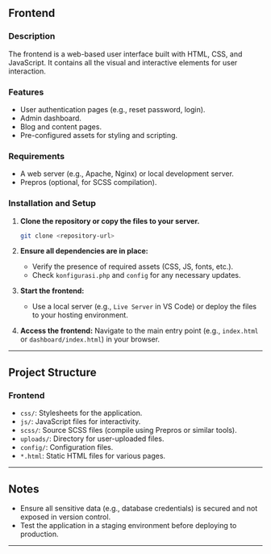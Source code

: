 ## Frontend

### Description
The frontend is a web-based user interface built with HTML, CSS, and JavaScript. It contains all the visual and interactive elements for user interaction.

### Features
- User authentication pages (e.g., reset password, login).
- Admin dashboard.
- Blog and content pages.
- Pre-configured assets for styling and scripting.

### Requirements
- A web server (e.g., Apache, Nginx) or local development server.
- Prepros (optional, for SCSS compilation).

### Installation and Setup
1. **Clone the repository or copy the files to your server.**
   ```bash
   git clone <repository-url>
   ```
2. **Ensure all dependencies are in place:**
   - Verify the presence of required assets (CSS, JS, fonts, etc.).
   - Check `konfigurasi.php` and `config` for any necessary updates.

3. **Start the frontend:**
   - Use a local server (e.g., `Live Server` in VS Code) or deploy the files to your hosting environment.

4. **Access the frontend:**
   Navigate to the main entry point (e.g., `index.html` or `dashboard/index.html`) in your browser.

---

## Project Structure

### Frontend
- `css/`: Stylesheets for the application.
- `js/`: JavaScript files for interactivity.
- `scss/`: Source SCSS files (compile using Prepros or similar tools).
- `uploads/`: Directory for user-uploaded files.
- `config/`: Configuration files.
- `*.html`: Static HTML files for various pages.

---

## Notes
- Ensure all sensitive data (e.g., database credentials) is secured and not exposed in version control.
- Test the application in a staging environment before deploying to production.

---


